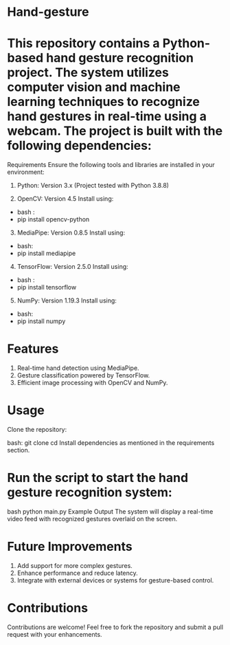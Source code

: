 # Hand-gesture
# This repository contains a Python-based hand gesture recognition project. The system utilizes computer vision and machine learning techniques to recognize hand gestures in real-time using a webcam. The project is built with the following dependencies:

Requirements
Ensure the following tools and libraries are installed in your environment:

1) Python: Version 3.x (Project tested with Python 3.8.8)

2) OpenCV: Version 4.5
Install using:
* bash : 
* pip install opencv-python

3) MediaPipe: Version 0.8.5
Install using:
* bash: 
* pip install mediapipe

4) TensorFlow: Version 2.5.0
Install using:
* bash : 
* pip install tensorflow

5) NumPy: Version 1.19.3
Install using:
* bash: 
* pip install numpy

# Features
1) Real-time hand detection using MediaPipe.
2) Gesture classification powered by TensorFlow.
3) Efficient image processing with OpenCV and NumPy.

# Usage
Clone the repository:

bash: 
git clone <repository-url>
cd <repository-folder>
Install dependencies as mentioned in the requirements section.

# Run the script to start the hand gesture recognition system:

bash
python main.py
Example Output
The system will display a real-time video feed with recognized gestures overlaid on the screen.

# Future Improvements
1) Add support for more complex gestures.
2) Enhance performance and reduce latency.
3) Integrate with external devices or systems for gesture-based control.

# Contributions
Contributions are welcome! Feel free to fork the repository and submit a pull request with your enhancements.
